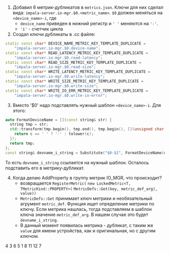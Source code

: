 1. Добавил 6 метрик-дубликатов в `metrics.json`. Ключи для них сделал вида:
   `impala-server.io-mgr.$0.<metric_name>`. `$0` должен меняться на `<device_name>-i`, где
   - `device_name` приведен в нижний регистр и `' '` меняются на `'-'`.
   - `'i'` - счетчик цикла
2. Создал ключи дубликаты в .cc файле:
```cpp
static const char* DEVICE_NAME_METRIC_KEY_TEMPLATE_DUPLICATE =
    "impala-server.io-mgr.$0.device-name";
static const char* READ_LATENCY_METRIC_KEY_TEMPLATE_DUPLICATE =
    "impala-server.io-mgr.$0.read-latency";
static const char* READ_SIZE_METRIC_KEY_TEMPLATE_DUPLICATE =
    "impala-server.io-mgr.$0.read-size";
static const char* WRITE_LATENCY_METRIC_KEY_TEMPLATE_DUPLICATE =
    "impala-server.io-mgr.$0.write-latency";
static const char* WRITE_SIZE_METRIC_KEY_TEMPLATE_DUPLICATE =
    "impala-server.io-mgr.$0.write-size";
static const char* WRITE_IO_ERR_METRIC_KEY_TEMPLATE_DUPLICATE =
    "impala-server.io-mgr.$0.write-io-error";
```
3. Вместо '$0' надо подставлять нужный шаблон `<device_name>-i`. Для этого:
```cpp
auto FormatDeviceName = [](const string& str) {
  string tmp = str;
  std::transform(tmp.begin(), tmp.end(), tmp.begin(), [](unsigned char c) {
	return c == ' ' ? '-' : tolower(c);
  });
  return tmp;
};
const string& devname_i_string = Substitute("$0-$1", FormatDeviceName(device_name), i);
```
То есть `devname_i_string` ссылается на нужный шаблон. Осталось подставить его в метрику-дубликат.

4. Когда делаю AddProperty в группу метрик IO_MGR, что происходит?
	- возвращается `RegisterMetric(`
			  `new LockedMetric<T, TMetricKind::PROPERTY>(`
				  `MetricDefs::Get(key, metric_def_arg), value))`
	- `MetricDefs::Get` принимает ключ метрики и необязательный агрумент `metric_def`. Функция ищет определение метрики по ключу. Если метрика нашлась, тогда подставляем в шаблон ключа значение `metric_def_arg`. В нашем случае это будет `devname_i_string`.
	- В данный момент появилась метрика - дубликат, с таким же `value` для имени устройства, как и оригинальная, но с другим ключом.

4 3 6 5 1 8 11 12 7
